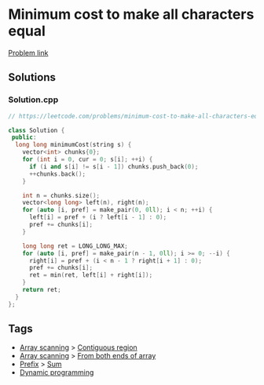 # Minimum cost to make all characters equal

[Problem link](https://leetcode.com/problems/minimum-cost-to-make-all-characters-equal/)

## Solutions


### Solution.cpp
```cpp
// https://leetcode.com/problems/minimum-cost-to-make-all-characters-equal/

class Solution {
 public:
  long long minimumCost(string s) {
    vector<int> chunks{0};
    for (int i = 0, cur = 0; s[i]; ++i) {
      if (i and s[i] != s[i - 1]) chunks.push_back(0);
      ++chunks.back();
    }

    int n = chunks.size();
    vector<long long> left(n), right(n);
    for (auto [i, pref] = make_pair(0, 0ll); i < n; ++i) {
      left[i] = pref + (i ? left[i - 1] : 0);
      pref += chunks[i];
    }

    long long ret = LONG_LONG_MAX;
    for (auto [i, pref] = make_pair(n - 1, 0ll); i >= 0; --i) {
      right[i] = pref + (i < n - 1 ? right[i + 1] : 0);
      pref += chunks[i];
      ret = min(ret, left[i] + right[i]);
    }
    return ret;
  }
};
```
## Tags

* [Array scanning](/Collections/array-scanning.md#array-scanning) > [Contiguous region](/Collections/array-scanning.md#contiguous-region)
* [Array scanning](/Collections/array-scanning.md#array-scanning) > [From both ends of array](/Collections/array-scanning.md#from-both-ends-of-array)
* [Prefix](/Collections/prefix.md#prefix) > [Sum](/Collections/prefix.md#sum)
* [Dynamic programming](/Collections/dynamic-programming.md#dynamic-programming)
